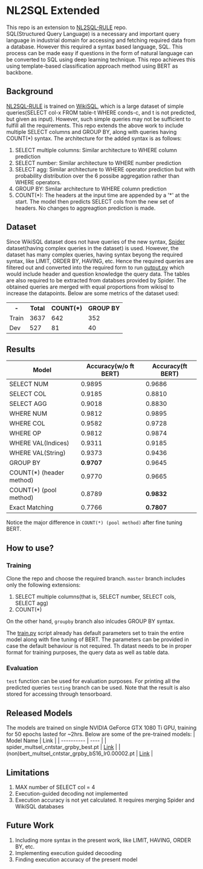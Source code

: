 # NL2SQL Extended
This repo is an extension to [NL2SQL-RULE](https://github.com/guotong1988/NL2SQL-RULE) repo.  
SQL(Structured Query Language) is a necessary and important query language in industrial domain for accessing and fetching required data from a database. However this required a syntax based language, SQL. This process can be made easy if questions in the form of natural language can be converted to SQL using deep learning technique. This repo achieves this using template-based classification approach method using BERT as backbone.

## Background
[NL2SQL-RULE](https://github.com/guotong1988/NL2SQL-RULE) is trained on [WikiSQL](https://github.com/salesforce/WikiSQL), which is a large dataset of simple queries(SELECT col-x FROM table-t WHERE conds-c, and t is not predicted, but given as input). However, such simple queries may not be sufficient to fulfill all the requirements. This repo extends the above work to include multiple SELECT columns and GROUP BY, along with queries having COUNT(*) syntax. The architecture for the added syntax is as follows:
1. SELECT multiple columns: Similar architecture to WHERE column prediction
2. SELECT number: Similar architecture to WHERE number prediction
3. SELECT agg: Similar architecture to WHERE operator prediction but with probability distribution over the 6 possibe aggregation rather than WHERE operators.
4. GROUP BY: Similar architecture to WHERE column prediction
5. COUNT(*): The headers at the input time are appended by a '\*' at the start. The model then predicts SELECT cols from the new set of headers. No changes to aggreagtion prediction is made. 

## Dataset
Since WikiSQL dataset does not have queries of the new syntax, [Spider](https://yale-lily.github.io/spider) dataset(having complex queries in the dataset) is used. However, the dataset has many complex queries, having syntax beyong the required syntax, like LIMIT, ORDER BY, HAVING, etc. Hence the required queries are filtered out and converted into the required form to run [output.py](NL2SQL-Guo/data_and_model/output_entity.py) which would include header and question knowledge the query data. The tables are also required to be extracted from databses provided by Spider. The obtained queries are merged with equal proportions from wikisql to increase the datapoints. Below are some metrics of the dataset used:  
<table>
    <tr>
        <th> - </th>
        <th>Total</th>
        <th>COUNT(*)</th>
        <th>GROUP BY</th>
    </tr>
    <tr>
        <td> Train</td>
        <td>3637</td>
        <td>642</td>
        <td>352</td>
    </tr>
    <tr>
        <td>Dev</td>
        <td>527</td>
        <td> 81</td>
        <td>40</td>
    </tr>
</table>


## Results
| Model | Accuracy(w/o ft BERT) | Accuracy(ft BERT)
| ----------- | ----------- | ----- |
| SELECT NUM | 0.9895 | 0.9686 |
| SELECT COL | 0.9185 | 0.8810 |
| SELECT AGG | 0.9018 | 0.8830 |
| WHERE NUM | 0.9812 | 0.9895 |
| WHERE COL | 0.9582 | 0.9728 |
| WHERE OP |  0.9812 | 0.9874 |
| WHERE VAL(Indices) | 0.9311 | 0.9185 |
| WHERE VAL(String) | 0.9373 | 0.9436 |
| GROUP BY | **0.9707** | 0.9645 |
| COUNT(*) (header method)| 0.9770 | 0.9665 |
| COUNT(*) (pool method)| 0.8789 | **0.9832** |
| Exact Matching | 0.7766 | **0.7807** |

Notice the major difference in `COUNT(*) (pool method)` after fine tuning BERT. 


## How to use?
### Training 
Clone the repo and choose the required branch. `master` branch includes only the following extensions: 
1. SELECT multiple columns(that is, SELECT number, SELECT cols, SELECT agg)
2. COUNT(*)  

On the other hand, `groupby` branch also inlcudes GROUP BY syntax.  

The [train.py](NL2SQL-Guo/train.py) script already has default parameters set to train the entire model along with fine tuning of BERT. The parameters can be provided in case the default behaviour is not required. Th datast needs to be in proper format for training purposes, the query data as well as table data.
### Evaluation
`test` function can be used for evaluation purposes. For printing all the predicted queries `testing` branch can be used. Note that the result is also stored for accessing through tensorboard.

## Released Models
The models are trained on single NVIDIA GeForce GTX 1080 Ti GPU, training for 50 epochs lasted for ~2hrs. Below are some of the pre-trained models:
| Model Name | Link |
| ---------- | ---- |
| spider_multsel_cntstar_grpby_best.pt | [Link](https://drive.google.com/file/d/1VBdcTImJTYwDvHCB8aMckgCEYtLJ80mN/view?usp=sharing) |
| (non)bert_multsel_cntstar_grpby_bS16_lr0.00002.pt | [Link](https://drive.google.com/drive/folders/1_ep8leWhJ_mpbHuh-D2Gu7OeOv3VKBjh?usp=sharing) |


## Limitations
1. MAX number of SELECT col = 4
2. Execution-guided decoding not implemented
3. Execution accuracy is not yet calculated. It requires merging Spider and WikiSQL databases

## Future Work
1. Including more syntax in the present work, like LIMIT, HAVING, ORDER BY, etc.
2. Implementing execution guided decooding
3. Finding execution accuracy of the present model

<!-- By Harsh-Sensei -->
